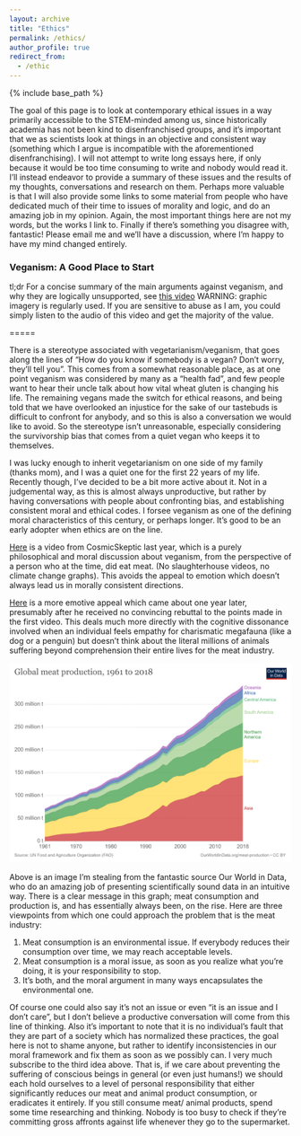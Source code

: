 ```yaml
---
layout: archive
title: "Ethics"
permalink: /ethics/
author_profile: true
redirect_from:
  - /ethic
---
```


{% include base_path %}

The goal of this page is to look at contemporary ethical issues in a way primarily accessible to the STEM-minded among us, since historically academia has not been kind to disenfranchised groups, and it’s important that we as scientists look at things in an objective and consistent way (something which I argue is incompatible with the aforementioned disenfranchising). I will not attempt to write long essays here, if only because it would be too time consuming to write and nobody would read it. I’ll instead endeavor to provide a summary of these issues and the results of my thoughts, conversations and research on them. Perhaps more valuable is that I will also provide some links to some material from people who have dedicated much of their time to issues of morality and logic, and do an amazing job in my opinion. Again, the most important things here are not my words, but the works I link to. Finally if there’s something you disagree with, fantastic! Please email me and we’ll have a discussion, where I’m happy to have my mind changed entirely.

### Veganism: A Good Place to Start

tl;dr For a concise summary of the main arguments against veganism, and why they are logically unsupported, see [this video](https://youtu.be/rS0F4WeG0eo) WARNING: graphic imagery is regularly used. If you are sensitive to abuse as I am, you could simply listen to the audio of this video and get the majority of the value.

=====

There is a stereotype associated with vegetarianism/veganism, that goes along the lines of “How do you know if somebody is a vegan? Don’t worry, they’ll tell you”. This comes from a somewhat reasonable place, as at one point veganism was considered by many as a “health fad”, and few people want to hear their uncle talk about how vital wheat gluten is changing his life. The remaining vegans made the switch for ethical reasons, and being told that we have overlooked an injustice for the sake of our tastebuds is difficult to confront for anybody, and so this is also a conversation we would like to avoid. So the stereotype isn’t unreasonable, especially considering the survivorship bias that comes from a quiet vegan who keeps it to themselves.

I was lucky enough to inherit vegetarianism on one side of my family (thanks mom), and I was a quiet one for the first 22 years of my life. Recently though, I’ve decided to be a bit more active about it. Not in a judgemental way, as this is almost always unproductive, but rather by having conversations with people about confronting bias, and establishing consistent moral and ethical codes. I forsee veganism as one of the defining moral characteristics of this century, or perhaps longer. It’s good to be an early adopter when ethics are on the line.

[Here](https://www.youtube.com/watch?v=C1vW9iSpLLk) is a video from CosmicSkeptic last year, which is a purely philosophical and moral discussion about veganism, from the perspective of a person who at the time, did eat meat. (No slaughterhouse videos, no climate change graphs). This avoids the appeal to emotion which doesn’t always lead us in morally consistent directions.

[Here](https://www.youtube.com/watch?v=tnykmsDetNo) is a more emotive appeal which came about one year later, presumably after he received no convincing rebuttal to the points made in the first video. This deals much more directly with the cognitive dissonance involved when an individual feels empathy for charismatic megafauna (like a dog or a penguin) but doesn’t think about the literal millions of animals suffering beyond comprehension their entire lives for the meat industry.

![veganism](/images/global-meat-production.png)

Above is an image I’m stealing from the fantastic source Our World in Data, who do an amazing job of presenting scientifically sound data in an intuitive way. There is a clear message in this graph; meat consumption and production is, and has essentially always been, on the rise. Here are three viewpoints from which one could approach the problem that is the meat industry:

1. Meat consumption is an environmental issue. If everybody reduces their consumption over time, we may reach acceptable levels.
2. Meat consumption is a moral issue, as soon as you realize what you’re doing, it is your responsibility to stop.
3. It’s both, and the moral argument in many ways encapsulates the environmental one.

Of course one could also say it’s not an issue or even “it is an issue and I don’t care”, but I don’t believe a productive conversation will come from this line of thinking. Also it’s important to note that it is no individual’s fault that they are part of a society which has normalized these practices, the goal here is not to shame anyone, but rather to identify inconsistencies in our moral framework and fix them as soon as we possibly can. I very much subscribe to the third idea above. That is, if we care about preventing the suffering of conscious beings in general (or even just humans!) we should each hold ourselves to a level of personal responsibility that either significantly reduces our meat and animal product consumption, or eradicates it entirely. If you still consume meat/ animal products, spend some time researching and thinking. Nobody is too busy to check if they’re committing gross affronts against life whenever they go to the supermarket.
